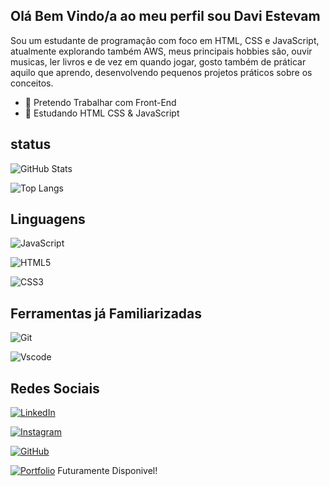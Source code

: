 ## Olá Bem Vindo/a ao meu perfil sou Davi Estevam 

Sou um estudante de programação com foco em HTML, CSS e JavaScript, atualmente explorando também AWS, meus principais hobbies são, ouvir musicas, ler livros e de vez em quando jogar, gosto também de práticar aquilo que aprendo, desenvolvendo pequenos projetos práticos sobre os conceitos.   

- 🔭 Pretendo Trabalhar com Front-End
- 🌱 Estudando HTML CSS & JavaScript

## status

![GitHub Stats](https://github-readme-stats.vercel.app/api?username=DaviEstev&theme=transparent&bg_color=282828&border_color=FFF=true&title_color=ED8F05&text_color=8EC07C)

![Top Langs](https://github-readme-stats-git-masterrstaa-rickstaa.vercel.app/api/top-langs/?username=DaviEstev&bg_color=282828&border_color=FFF&title_color=ED8F05&text_color=8EC07C)

## Linguagens

  ![JavaScript](https://img.shields.io/badge/javascript-%23323330.svg?style=for-the-badge&logo=javascript&logoColor=%23F7DF1E)

  ![HTML5](https://img.shields.io/badge/html5-%23E34F26.svg?style=for-the-badge&logo=html5&logoColor=white)
  
 ![CSS3](https://img.shields.io/badge/css3-%231572B6.svg?style=for-the-badge&logo=css3&logoColor=white)
 
 ## Ferramentas já Familiarizadas

 ![Git](https://img.shields.io/badge/GIT-E44C30?style=for-the-badge&logo=git&logoColor=white)

 ![Vscode](https://img.shields.io/badge/Vscode-007ACC?style=for-the-badge&logo=visual-studio-code&logoColor=white)

  
  ## Redes Sociais

  [![LinkedIn](https://img.shields.io/badge/LinkedIn-0077B5?style=for-the-badge&logo=linkedin&logoColor=white)](https://www.linkedin.com/in/daviestevprograming/)

  [![Instagram](https://img.shields.io/badge/-Instagram-%23E4405F?style=for-the-badge&logo=instagram&logoColor=white)](https://www.instagram.com/davi_estv/)

  [![GitHub](https://img.shields.io/badge/GitHub-100000?style=for-the-badge&logo=github&logoColor=white)](https://github.com/DaviEstev)

 [![Portfolio](https://img.shields.io/badge/Portfolio-FF5722?style=for-the-badge&logo=todoist&logoColor=white)](https://seulink.com)    Futuramente Disponivel!
